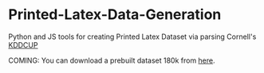 # Printed-Latex-Data-Generation

Python and JS tools for creating Printed Latex Dataset via parsing Cornell's [KDDCUP](https://www.cs.cornell.edu/home/kleinber/kddcup2003.pdf)

COMING:
You can download a prebuilt dataset 180k from [here](https://zenodo.org/record/56198#.V2px0jXT6eA).

